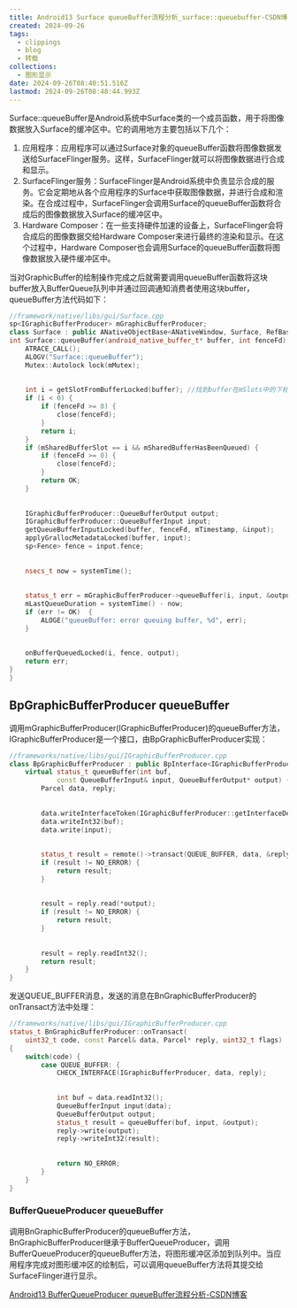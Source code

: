 ```yaml
---
title: Android13 Surface queueBuffer流程分析_surface::queuebuffer-CSDN博客
created: 2024-09-26
tags:
  - clippings
  - blog
  - 转载
collections:
  - 图形显示
date: 2024-09-26T08:40:51.516Z
lastmod: 2024-09-26T08:48:44.993Z
---
```

Surface::queueBuffer是Android系统中Surface类的一个成员函数，用于将图像数据放入Surface的缓冲区中。它的调用地方主要包括以下几个：

1. 应用程序：应用程序可以通过Surface对象的queueBuffer函数将图像数据发送给SurfaceFlinger服务。这样，SurfaceFlinger就可以将图像数据进行合成和显示。
2. SurfaceFlinger服务：SurfaceFlinger是Android系统中负责显示合成的服务。它会定期地从各个应用程序的Surface中获取图像数据，并进行合成和渲染。在合成过程中，SurfaceFlinger会调用Surface的queueBuffer函数将合成后的图像数据放入Surface的缓冲区中。
3. Hardware Composer：在一些支持硬件加速的设备上，SurfaceFlinger会将合成后的图像数据交给Hardware Composer来进行最终的渲染和显示。在这个过程中，Hardware Composer也会调用Surface的queueBuffer函数将图像数据放入硬件缓冲区中。

当对GraphicBuffer的绘制操作完成之后就需要调用queueBuffer函数将这块buffer放入BufferQueue队列中并通过回调通知消费者使用这块buffer，queueBuffer方法代码如下：

```cpp
//framework/native/libs/gui/Surface.cpp
sp<IGraphicBufferProducer> mGraphicBufferProducer;
class Surface : public ANativeObjectBase<ANativeWindow, Surface, RefBase> {
int Surface::queueBuffer(android_native_buffer_t* buffer, int fenceFd) {
    ATRACE_CALL();
    ALOGV("Surface::queueBuffer");
    Mutex::Autolock lock(mMutex);
 
 
    int i = getSlotFromBufferLocked(buffer); //找到buffer在mSlots中的下标
    if (i < 0) {
        if (fenceFd >= 0) {
            close(fenceFd);
        }
        return i;
    }
    if (mSharedBufferSlot == i && mSharedBufferHasBeenQueued) {
        if (fenceFd >= 0) {
            close(fenceFd);
        }
        return OK;
    }
 
 
    IGraphicBufferProducer::QueueBufferOutput output;
    IGraphicBufferProducer::QueueBufferInput input;
    getQueueBufferInputLocked(buffer, fenceFd, mTimestamp, &input);
    applyGrallocMetadataLocked(buffer, input);
    sp<Fence> fence = input.fence;
 
 
    nsecs_t now = systemTime();
 
 
    status_t err = mGraphicBufferProducer->queueBuffer(i, input, &output);
    mLastQueueDuration = systemTime() - now;
    if (err != OK)  {
        ALOGE("queueBuffer: error queuing buffer, %d", err);
    }
 
 
    onBufferQueuedLocked(i, fence, output);
    return err;
}
}
```

## BpGraphicBufferProducer queueBuffer

调用mGraphicBufferProducer(IGraphicBufferProducer)的queueBuffer方法，IGraphicBufferProducer是一个接口，由BpGraphicBufferProducer实现：

```cpp
//frameworks/native/libs/gui/IGraphicBufferProducer.cpp
class BpGraphicBufferProducer : public BpInterface<IGraphicBufferProducer> {
    virtual status_t queueBuffer(int buf,
            const QueueBufferInput& input, QueueBufferOutput* output) {
        Parcel data, reply;
 
 
        data.writeInterfaceToken(IGraphicBufferProducer::getInterfaceDescriptor());
        data.writeInt32(buf);
        data.write(input);
 
 
        status_t result = remote()->transact(QUEUE_BUFFER, data, &reply);
        if (result != NO_ERROR) {
            return result;
        }
 
 
        result = reply.read(*output);
        if (result != NO_ERROR) {
            return result;
        }
 
 
        result = reply.readInt32();
        return result;
    }
}
```

发送QUEUE\_BUFFER消息，发送的消息在BnGraphicBufferProducer的onTransact方法中处理：

```cpp
//frameworks/native/libs/gui/IGraphicBufferProducer.cpp
status_t BnGraphicBufferProducer::onTransact(
    uint32_t code, const Parcel& data, Parcel* reply, uint32_t flags)
{
    switch(code) {
        case QUEUE_BUFFER: {
            CHECK_INTERFACE(IGraphicBufferProducer, data, reply);
 
 
            int buf = data.readInt32();
            QueueBufferInput input(data);
            QueueBufferOutput output;
            status_t result = queueBuffer(buf, input, &output);
            reply->write(output);
            reply->writeInt32(result);
 
 
            return NO_ERROR;
        }
    }
}
```

### BufferQueueProducer queueBuffer

调用BnGraphicBufferProducer的queueBuffer方法，BnGraphicBufferProducer继承于BufferQueueProducer，调用BufferQueueProducer的queueBuffer方法，将图形缓冲区添加到队列中。当应用程序完成对图形缓冲区的绘制后，可以调用queueBuffer方法将其提交给SurfaceFlinger进行显示。

[Android13 BufferQueueProducer queueBuffer流程分析-CSDN博客](/Android13%20BufferQueueProducer%20queueBuffer%E6%B5%81%E7%A8%8B%E5%88%86%E6%9E%90-CSDN%E5%8D%9A%E5%AE%A2)
